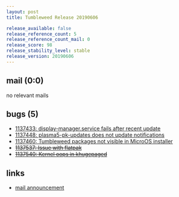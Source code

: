 ```yaml
---
layout: post
title: Tumbleweed Release 20190606

release_available: false
release_reference_count: 5
release_reference_count_mail: 0
release_score: 98
release_stability_level: stable
release_version: 20190606
---
```


## mail (0:0)

no relevant mails

## bugs (5)

<!--more-->

- [1137433: display-manager.service fails after recent update](https://bugzilla.opensuse.org/show_bug.cgi?id=1137433)
- [1137448: plasma5-pk-updates does not update notifications](https://bugzilla.opensuse.org/show_bug.cgi?id=1137448)
- [1137460: Tumbleweed packages not visible in MicroOS installer](https://bugzilla.opensuse.org/show_bug.cgi?id=1137460)
- ~~[1137537: Issue with flatpak](https://bugzilla.opensuse.org/show_bug.cgi?id=1137537)~~
- ~~[1137540: Kernel oops in khugepaged](https://bugzilla.opensuse.org/show_bug.cgi?id=1137540)~~



## links

- [mail announcement](https://lists.opensuse.org/opensuse-factory/2019-06/msg00104.html)
